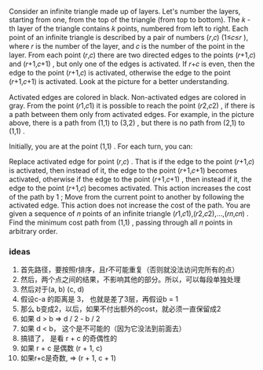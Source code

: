 Consider an infinite triangle made up of layers. Let's number the layers, starting from one, from the top of the triangle (from top to bottom). The 𝑘
-th layer of the triangle contains 𝑘
 points, numbered from left to right. Each point of an infinite triangle is described by a pair of numbers (𝑟,𝑐)
 (1≤𝑐≤𝑟
), where 𝑟
 is the number of the layer, and 𝑐
 is the number of the point in the layer. From each point (𝑟,𝑐)
 there are two directed edges to the points (𝑟+1,𝑐)
 and (𝑟+1,𝑐+1)
, but only one of the edges is activated. If 𝑟+𝑐
 is even, then the edge to the point (𝑟+1,𝑐)
 is activated, otherwise the edge to the point (𝑟+1,𝑐+1)
 is activated. Look at the picture for a better understanding.

Activated edges are colored in black. Non-activated edges are colored in gray.
From the point (𝑟1,𝑐1)
 it is possible to reach the point (𝑟2,𝑐2)
, if there is a path between them only from activated edges. For example, in the picture above, there is a path from (1,1)
 to (3,2)
, but there is no path from (2,1)
 to (1,1)
.

Initially, you are at the point (1,1)
. For each turn, you can:

Replace activated edge for point (𝑟,𝑐)
. That is if the edge to the point (𝑟+1,𝑐)
 is activated, then instead of it, the edge to the point (𝑟+1,𝑐+1)
 becomes activated, otherwise if the edge to the point (𝑟+1,𝑐+1)
, then instead if it, the edge to the point (𝑟+1,𝑐)
 becomes activated. This action increases the cost of the path by 1
;
Move from the current point to another by following the activated edge. This action does not increase the cost of the path.
You are given a sequence of 𝑛
 points of an infinite triangle (𝑟1,𝑐1),(𝑟2,𝑐2),…,(𝑟𝑛,𝑐𝑛)
. Find the minimum cost path from (1,1)
, passing through all 𝑛
 points in arbitrary order.

 ### ideas
 1. 首先路径，要按照r排序，且r不可能重复（否则就没法访问完所有的点）
 2. 然后，两个点之间的结果，不影响其他的部分。所以，可以每段单独处理
 3. 然后对于(a, b) (c, d) 
 4. 假设c-a 的距离是 3， 也就是差了3层，再假设b = 1
 5. 那么 b变成2，以后，如果不付出额外的cost，就必须一直保留成2
 6. 如果 d > b => d / 2 - b / 2
 7. 如果 d < b， 这个是不可能的（因为它没法到前面去）
 8. 搞错了， 是看 r + c 的奇偶性的
 9. 如果 r + c 是偶数 (r + 1, c)
 10. 如果r+c是奇数, => (r + 1, c + 1)
